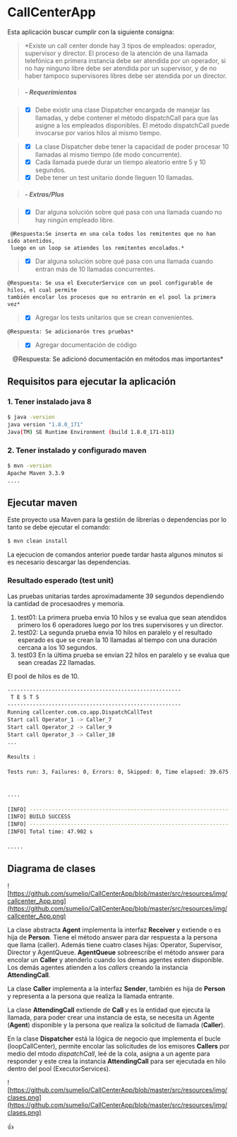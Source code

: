 # CallCenterApp

Esta aplicación buscar cumplir con la siguiente consigna:

> *Existe un call center donde hay 3 tipos de empleados: operador, supervisor
y director. El proceso de la atención de una llamada telefónica en primera
instancia debe ser atendida por un operador, si no hay ninguno libre debe
ser atendida por un supervisor, y de no haber tampoco supervisores libres
debe ser atendida por un director.

> ##### - Requerimientos

> - [x] Debe existir una clase Dispatcher encargada de manejar las
llamadas, y debe contener el método dispatchCall para que las
asigne a los empleados disponibles.
El método dispatchCall puede invocarse por varios hilos al mismo
tiempo.

> - [x] La clase Dispatcher debe tener la capacidad de poder procesar 10
llamadas al mismo tiempo (de modo concurrente).
> - [x] Cada llamada puede durar un tiempo aleatorio entre 5 y 10
segundos.
> - [x] Debe tener un test unitario donde lleguen 10 llamadas.

> ##### - Extras/Plus

> - [x] Dar alguna solución sobre qué pasa con una llamada cuando no hay
ningún empleado libre. 

     @Respuesta:Se inserta en una cola todos los remitentes que no han sido atentidos, 
     luego en un loop se atiendes los remitentes encolados.*

> - [x] Dar alguna solución sobre qué pasa con una llamada cuando entran
más de 10 llamadas concurrentes. 

    @Respuesta: Se usa el ExecuterService con un pool configurable de hilos, el cual permite 
    también encolar los procesos que no entrarón en el pool la primera vez*

> - [x] Agregar los tests unitarios que se crean convenientes. 

    @Respuesta: Se adicionarón tres pruebas*

> - [X] Agregar documentación de código

    @Respuesta: Se adicionó documentación en métodos mas importantes*



## Requisitos para ejecutar la aplicación
### 1. Tener instalado java 8

```bash 
$ java -version
java version "1.8.0_171"
Java(TM) SE Runtime Environment (build 1.8.0_171-b11)

``` 

### 2. Tener instalado y configurado maven
```bash 
$ mvn -version 
Apache Maven 3.3.9
....

``` 



## Ejecutar maven
Este proyecto usa Maven para la gestión de librerías o dependencias por lo tanto se debe  ejecutar el comando:

```bash 
$ mvn clean install

``` 
La ejecucion de comandos anterior puede  tardar hasta algunos minutos si es necesario descargar las dependencias.

### Resultado esperado (test unit)

Las pruebas unitarias tardes aproximadamente 39 segundos dependiendo la cantidad de procesaodres y memoria. 
1. test01: La primera prueba envia 10 hilos y se evalua que sean atendidos primero los 6 operadores luego por los tres supervisores y un director.
2. test02: La segunda prueba envia 10 hilos en paralelo y el resultado esperado es que se crean la 10 llamadas al tiempo con una duración cercana a los 10 segundos.
3. test03 En la última prueba se envian 22 hilos en paralelo y se evalua que sean creadas 22 llamadas.

El pool de hilos es de 10.

```bash 
-------------------------------------------------------
 T E S T S
-------------------------------------------------------
Running callcenter.com.co.app.DispatchCallTest
Start call Operator_1 -> Caller_7
Start call Operator_2 -> Caller_9
Start call Operator_3 -> Caller_10
...

Results :

Tests run: 3, Failures: 0, Errors: 0, Skipped: 0, Time elapsed: 39.675 sec - in callce...


....

[INFO] ------------------------------------------------------------------------
[INFO] BUILD SUCCESS
[INFO] ------------------------------------------------------------------------
[INFO] Total time: 47.902 s

.....


```

## Diagrama de clases

![https://github.com/sumelio/CallCenterApp/blob/master/src/resources/img/callcenter_App.png](https://github.com/sumelio/CallCenterApp/blob/master/src/resources/img/callcenter_App.png)

La clase abstracta **Agent** implementa la interfaz **Receiver** y extiende o es hija de **Person**. Tiene el método answer para dar respuesta a la persona que llama (caller).
Además tiene cuatro clases hijas: Operator, Supervisor, Director y AgentQueue. **AgentQueue** sobreescribe el método answer para encolar un **Caller** y atenderlo cuando los demas agentes esten disponible. Los demás agentes atienden a los *callers* creando la instancia **AttendingCall**.

La clase **Caller** implementa a la interfaz **Sender**, también es hija de **Person** y representa a la persona que realiza la llamada entrante.

La clase **AttendingCall** extiende de **Call** y es la entidad que ejecuta la llamada, para poder crear una instancia de esta, se necesita un Agente (**Agent**) disponible y la persona que realiza la solicitud de llamada (**Caller**).

En la clase **Dispatcher** está la lógica de negocio que implementa el bucle (loopCallCenter), permite encolar las solicitudes de los emisores **Callers** por medio del mtodo *dispatchCall*, leé de la cola, asigna a un agente para responder y este crea la instancia  **AttendingCall** para ser ejecutada en hilo dentro del pool (ExecutorServices).


![https://github.com/sumelio/CallCenterApp/blob/master/src/resources/img/clases.png](https://github.com/sumelio/CallCenterApp/blob/master/src/resources/img/clases.png)



:+1:
